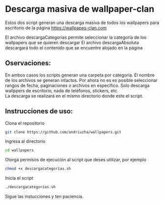 # Descarga masiva de wallpaper-clan

Estos dos script generan una descarga masiva de todos los wallpapers para escritorio de la página https://wallpapes-clan.com

El archivo descargaCategorias permite seleccionar la categoría de los wallpapers que se quieren descargar
El archivo descargaAbsoluta descargará todo el contenido que se encuentre alojado en la página

## Oservaciones:
En ambos casos los scripts generan una carpeta por categoría.
El nombre de los archivos se generan intactos.
Por ahora no es es posible seleccionar rangos de fecha, paginaciones o archivos en especifico. 
Solo descarga wallppers de escritorio, nada de teléfonos, stickers, etc.  
La descarga se realizará en el mismo directorio donde este el script.

## Instrucciones de uso:

Clona el repositorio
```sh
git clone https://github.com/andriuzha/wallpapers.git
```

Ingresa al directorio
```sh
cd wallpapers
```

Otorga permisos de ejecución al script que deses utilizar, por ejemplo 
```sh
chmod +x descargacategorías.sh 
```

Inicia el script
```sh
./descargacategorías.sh 
```

Sigue las instucciones y ten paciencia.  
